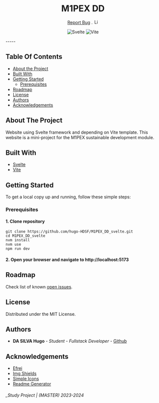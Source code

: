 <h1 align="center">M1PEX DD</h1>

<p align="center">
  <p align="center">
    <a href="https://github.com/hugo-HDSF/M1PEX_DD_svelte/issues">Report Bug</a>
    .
    <img src="https://img.shields.io/github/license/hugo-HDSF/M1PEX_DD_svelte" alt="License" height="15">
  </p>
</p>

<div align="center">

![Svelte](https://img.shields.io/badge/-Svelte_4.2.3-FF3E00?logo=svelte&logoColor=white)
![Vite](https://img.shields.io/badge/-Vite_5.0.0-646CFF?logo=vite&logoColor=white)
</div>
-----

## Table Of Contents

* [About the Project](#about-the-project)
* [Built With](#built-with)
* [Getting Started](#getting-started)
    * [Prerequisites](#prerequisites)
* [Roadmap](#roadmap)
* [License](#license)
* [Authors](#authors)
* [Acknowledgements](#acknowledgements)

## About The Project

Website using Svelte framework and depending on Vite template. This website is a mini-project for the M1PEX sustainable development module.
## Built With

* [Svelte](https://svelte.dev/)
* [Vite](https://vitejs.dev/)

## Getting Started

To get a local copy up and running, follow these simple steps:

### Prerequisites

#### 1. Clone repository

```Shell
git clone https://github.com/hugo-HDSF/M1PEX_DD_svelte.git
cd M1PEX_DD_svelte
nvm install
nvm use
npm run dev
```

#### 2. Open your browser and navigate to http://localhost:5173

## Roadmap

Check list of known [open issues](https://github.com/hugo-HDSF/M1PEX_DD_svelte/issues).

## License

Distributed under the MIT License.

## Authors

* **DA SILVA Hugo** - *Student - Fullstack Developer* - [Github](https://github.com/hugo-HDSF/)

## Acknowledgements

* [Efrei](https://www.efrei.fr/)
* [Img Shields](https://shields.io/)
* [Simple Icons](https://simpleicons.org/)
* [Readme Generator](https://readme.shaankhan.dev/)

###### _Study Project | (MASTER) 2023-2024
